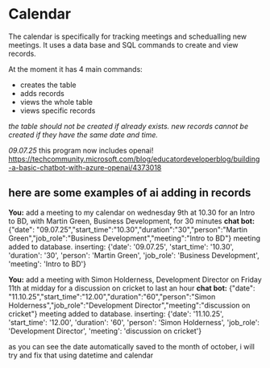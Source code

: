 # Calendar

The calendar is specifically for tracking meetings and schedualling new meetings. It uses a data base and SQL commands to create and view records.

At the moment it has 4 main commands:

* creates the table
* adds records
* views the whole table
* views specific records

_the table should not be created if already exists._
_new records cannot be created if they have the same date and time._

_09.07.25_ this program now includes openai!
https://techcommunity.microsoft.com/blog/educatordeveloperblog/building-a-basic-chatbot-with-azure-openai/4373018

## __here are some examples of ai adding in records__
__You:__ add a meeting to my calendar on wednesday 9th at 10.30 for an Intro to BD, with Martin Green, Business Development, for 30 minutes
__chat bot:__ {"date": "09.07.25","start_time":"10.30","duration":"30","person":"Martin Green","job_role":"Business Development","meeting":"Intro to BD"}
meeting added to database. 
inserting:  {'date': '09.07.25', 'start_time': '10.30', 'duration': '30', 'person': 'Martin Green', 'job_role': 'Business Development', 'meeting': 'Intro to BD'}

__You:__ add a meeting with Simon Holderness, Development Director on Friday 11th at midday for a discussion on cricket to last an hour
__chat bot:__ {"date": "11.10.25","start_time":"12.00","duration":"60","person":"Simon Holderness","job_role":"Development Director","meeting":"discussion on cricket"}
meeting added to database. 
inserting:  {'date': '11.10.25', 'start_time': '12.00', 'duration': '60', 'person': 'Simon Holderness', 'job_role': 'Development Director', 'meeting': 'discussion on cricket'}

as you can see the date automatically saved to the month of october, i will try and fix that using datetime and calendar